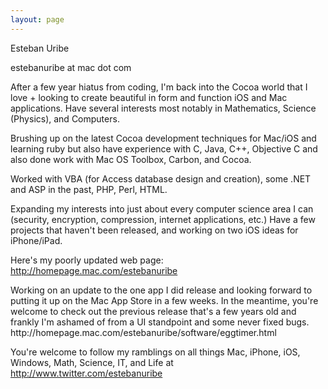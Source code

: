 ```yaml
---
layout: page
---
```




Esteban Uribe 

estebanuribe at mac dot com

After a few year hiatus from coding, I'm back into the Cocoa world that I love + looking to create beautiful in form and function iOS and Mac applications.  Have several interests most notably in Mathematics, Science (Physics), and Computers.  

Brushing up on the latest Cocoa development techniques for Mac/iOS and learning ruby but also have experience with C,  Java, C++, Objective C and also done work with Mac OS Toolbox, Carbon, and Cocoa.

Worked with VBA (for Access database design and creation), some .NET and ASP in the past, PHP, Perl, HTML.  

Expanding my interests into just about every computer science area I can (security, encryption, compression, internet applications, etc.)  Have a few projects that haven't been released, and working on two iOS ideas for iPhone/iPad.

Here's my poorly updated web page: http://homepage.mac.com/estebanuribe

<shameless-plug>
Working on an update to the one app I did release and looking forward to putting it up on the Mac App Store in a few weeks.  In the meantime, you're welcome to check out the previous release that's a few years old and frankly I'm ashamed of from a UI standpoint and some never fixed bugs.
http://homepage.mac.com/estebanuribe/software/eggtimer.html </shameless-plug>

You're welcome to follow my ramblings on all things Mac, iPhone, iOS, Windows, Math, Science, IT, and Life at http://www.twitter.com/estebanuribe
